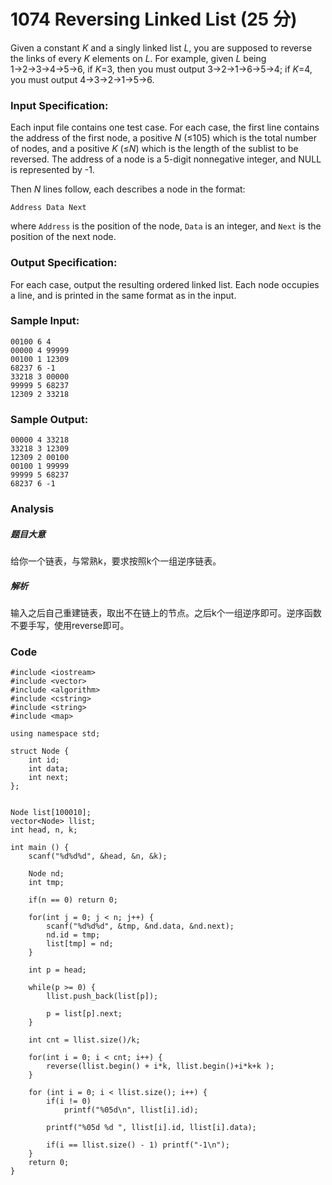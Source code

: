 # 1074 Reversing Linked List (25 分)

Given a constant *K* and a singly linked list *L*, you are supposed to reverse the links of every *K* elements on *L*. For example, given *L* being 1→2→3→4→5→6, if *K*=3, then you must output 3→2→1→6→5→4; if *K*=4, you must output 4→3→2→1→5→6.

### Input Specification:

Each input file contains one test case. For each case, the first line contains the address of the first node, a positive *N* (≤105) which is the total number of nodes, and a positive *K* (≤*N*) which is the length of the sublist to be reversed. The address of a node is a 5-digit nonnegative integer, and NULL is represented by -1.

Then *N* lines follow, each describes a node in the format:

```
Address Data Next
```

where `Address` is the position of the node, `Data` is an integer, and `Next` is the position of the next node.

### Output Specification:

For each case, output the resulting ordered linked list. Each node occupies a line, and is printed in the same format as in the input.

### Sample Input:

```in
00100 6 4
00000 4 99999
00100 1 12309
68237 6 -1
33218 3 00000
99999 5 68237
12309 2 33218
```

### Sample Output:

```out
00000 4 33218
33218 3 12309
12309 2 00100
00100 1 99999
99999 5 68237
68237 6 -1
```

### Analysis

##### 题目大意

给你一个链表，与常熟k，要求按照k个一组逆序链表。

##### 解析

输入之后自己重建链表，取出不在链上的节点。之后k个一组逆序即可。逆序函数不要手写，使用reverse即可。



### Code

```
#include <iostream>
#include <vector>
#include <algorithm>
#include <cstring>
#include <string>
#include <map>

using namespace std;

struct Node {
	int id;
	int data;
	int next;
};


Node list[100010];
vector<Node> llist;
int head, n, k;

int main () {
	scanf("%d%d%d", &head, &n, &k);

	Node nd;
	int tmp;

	if(n == 0) return 0;

	for(int j = 0; j < n; j++) {
		scanf("%d%d%d", &tmp, &nd.data, &nd.next);
		nd.id = tmp;
		list[tmp] = nd;
	}

	int p = head;

	while(p >= 0) {
		llist.push_back(list[p]);

		p = list[p].next;
	}

	int cnt = llist.size()/k;

	for(int i = 0; i < cnt; i++) {
		reverse(llist.begin() + i*k, llist.begin()+i*k+k );
	}

	for (int i = 0; i < llist.size(); i++) {
		if(i != 0)
			printf("%05d\n", llist[i].id);

		printf("%05d %d ", llist[i].id, llist[i].data);

		if(i == llist.size() - 1) printf("-1\n");
	}
	return 0;
}
```

